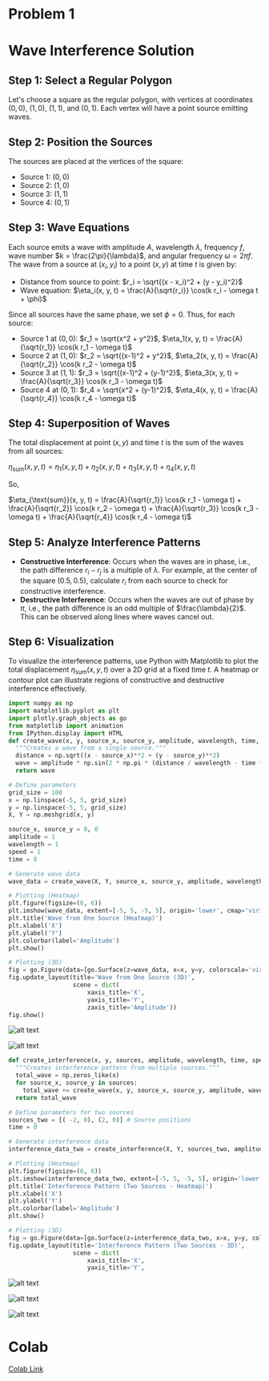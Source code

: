 # Problem 1

# Wave Interference Solution

## Step 1: Select a Regular Polygon
Let's choose a square as the regular polygon, with vertices at coordinates $(0,0)$, $(1,0)$, $(1,1)$, and $(0,1)$. Each vertex will have a point source emitting waves.

## Step 2: Position the Sources
The sources are placed at the vertices of the square:
- Source 1: $(0,0)$
- Source 2: $(1,0)$
- Source 3: $(1,1)$
- Source 4: $(0,1)$

## Step 3: Wave Equations
Each source emits a wave with amplitude $A$, wavelength $\lambda$, frequency $f$, wave number $k = \frac{2\pi}{\lambda}$, and angular frequency $\omega = 2\pi f$. The wave from a source at $(x_i, y_i)$ to a point $(x, y)$ at time $t$ is given by:

- Distance from source to point: $r_i = \sqrt{(x - x_i)^2 + (y - y_i)^2}$
- Wave equation: $\eta_i(x, y, t) = \frac{A}{\sqrt{r_i}} \cos(k r_i - \omega t + \phi)$

Since all sources have the same phase, we set $\phi = 0$. Thus, for each source:
- Source 1 at $(0,0)$: $r_1 = \sqrt{x^2 + y^2}$, $\eta_1(x, y, t) = \frac{A}{\sqrt{r_1}} \cos(k r_1 - \omega t)$
- Source 2 at $(1,0)$: $r_2 = \sqrt{(x-1)^2 + y^2}$, $\eta_2(x, y, t) = \frac{A}{\sqrt{r_2}} \cos(k r_2 - \omega t)$
- Source 3 at $(1,1)$: $r_3 = \sqrt{(x-1)^2 + (y-1)^2}$, $\eta_3(x, y, t) = \frac{A}{\sqrt{r_3}} \cos(k r_3 - \omega t)$
- Source 4 at $(0,1)$: $r_4 = \sqrt{x^2 + (y-1)^2}$, $\eta_4(x, y, t) = \frac{A}{\sqrt{r_4}} \cos(k r_4 - \omega t)$

## Step 4: Superposition of Waves
The total displacement at point $(x, y)$ and time $t$ is the sum of the waves from all sources:

$\eta_{\text{sum}}(x, y, t) = \eta_1(x, y, t) + \eta_2(x, y, t) + \eta_3(x, y, t) + \eta_4(x, y, t)$

So,

$\eta_{\text{sum}}(x, y, t) = \frac{A}{\sqrt{r_1}} \cos(k r_1 - \omega t) + \frac{A}{\sqrt{r_2}} \cos(k r_2 - \omega t) + \frac{A}{\sqrt{r_3}} \cos(k r_3 - \omega t) + \frac{A}{\sqrt{r_4}} \cos(k r_4 - \omega t)$

## Step 5: Analyze Interference Patterns
- **Constructive Interference**: Occurs when the waves are in phase, i.e., the path difference $r_i - r_j$ is a multiple of $\lambda$. For example, at the center of the square $(0.5, 0.5)$, calculate $r_i$ from each source to check for constructive interference.
- **Destructive Interference**: Occurs when the waves are out of phase by $\pi$, i.e., the path difference is an odd multiple of $\frac{\lambda}{2}$. This can be observed along lines where waves cancel out.

## Step 6: Visualization
To visualize the interference patterns, use Python with Matplotlib to plot the total displacement $\eta_{\text{sum}}(x, y, t)$ over a 2D grid at a fixed time $t$. A heatmap or contour plot can illustrate regions of constructive and destructive interference effectively.

```python
import numpy as np
import matplotlib.pyplot as plt
import plotly.graph_objects as go
from matplotlib import animation
from IPython.display import HTML
def create_wave(x, y, source_x, source_y, amplitude, wavelength, time, speed):
  """Creates a wave from a single source."""
  distance = np.sqrt((x - source_x)**2 + (y - source_y)**2)
  wave = amplitude * np.sin(2 * np.pi * (distance / wavelength - time * speed / wavelength))
  return wave

# Define parameters
grid_size = 100
x = np.linspace(-5, 5, grid_size)
y = np.linspace(-5, 5, grid_size)
X, Y = np.meshgrid(x, y)

source_x, source_y = 0, 0
amplitude = 1
wavelength = 1
speed = 1
time = 0

# Generate wave data
wave_data = create_wave(X, Y, source_x, source_y, amplitude, wavelength, time, speed)

# Plotting (Heatmap)
plt.figure(figsize=(6, 6))
plt.imshow(wave_data, extent=[-5, 5, -5, 5], origin='lower', cmap='viridis')
plt.title('Wave from One Source (Heatmap)')
plt.xlabel('X')
plt.ylabel('Y')
plt.colorbar(label='Amplitude')
plt.show()

# Plotting (3D)
fig = go.Figure(data=[go.Surface(z=wave_data, x=x, y=y, colorscale='viridis')])
fig.update_layout(title='Wave from One Source (3D)',
                  scene = dict(
                      xaxis_title='X',
                      yaxis_title='Y',
                      zaxis_title='Amplitude'))
fig.show()
```
![alt text](image.png)

 ![alt text](Unknown-2.gif)

```python
def create_interference(x, y, sources, amplitude, wavelength, time, speed):
  """Creates interference pattern from multiple sources."""
  total_wave = np.zeros_like(x)
  for source_x, source_y in sources:
    total_wave += create_wave(x, y, source_x, source_y, amplitude, wavelength, time, speed)
  return total_wave

# Define parameters for two sources
sources_two = [( -2, 0), (2, 0)] # Source positions
time = 0

# Generate interference data
interference_data_two = create_interference(X, Y, sources_two, amplitude, wavelength, time, speed)

# Plotting (Heatmap)
plt.figure(figsize=(6, 6))
plt.imshow(interference_data_two, extent=[-5, 5, -5, 5], origin='lower', cmap='viridis')
plt.title('Interference Pattern (Two Sources - Heatmap)')
plt.xlabel('X')
plt.ylabel('Y')
plt.colorbar(label='Amplitude')
plt.show()

# Plotting (3D)
fig = go.Figure(data=[go.Surface(z=interference_data_two, x=x, y=y, colorscale='viridis')])
fig.update_layout(title='Interference Pattern (Two Sources - 3D)',
                  scene = dict(
                      xaxis_title='X',
                      yaxis_title='Y',
```
![alt text](image-1.png)

![alt text](Unknown-1.gif)

![alt text](<Screenshot 2025-05-27 at 17.09.18.png>)

# Colab #
[Colab Link](https://colab.research.google.com/drive/10fIBZ2KBNwB4ymA9QLGwyIqgCLgBWuNd?usp=sharing)


